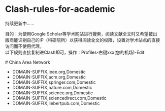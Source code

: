 # Clash-rules-for-academic

持续更新中……<br>

目的：为使用Google Scholar等学术网站进行搜索，阅读文献全文时又希望被出版商能识别自己的IP（科研院所）以获得阅读全文的权限，设置对学术站点的直接访问而不使用代理。<br>
以下规则直接复制进Clash即可，操作：Profiles-右键xxx(您的机场)-Edit<br>

\# China Area Network
- DOMAIN-SUFFIX,ieee.org,Domestic
- DOMAIN-SUFFIX,acm.org,Domestic
- DOMAIN-SUFFIX,springer.com,Domestic
- DOMAIN-SUFFIX,nature.com,Domestic
- DOMAIN-SUFFIX,science.org,Domestic
- DOMAIN-SUFFIX,sciencedirect.com,Domestic
- DOMAIN-SUFFIX,liebertpub.com,Domestic

